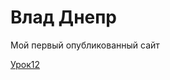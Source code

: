 # Влад Днепр
Мой первый опубликованный сайт

[Урок12](https://theskadex.github.io./Course/ "Мой сайт")

